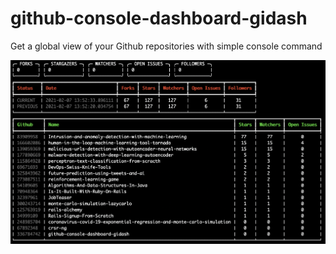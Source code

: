 # github-console-dashboard-gidash
Get a global view of your Github repositories with simple console command 

<img src='https://github.com/slrbl/github-console-dashboard-gidash/blob/main/screencap_1.png'/>
